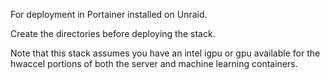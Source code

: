 For deployment in Portainer installed on Unraid.

Create the directories before deploying the stack.

Note that this stack assumes you have an intel igpu or gpu available for the hwaccel portions of both the server and machine learning containers.
